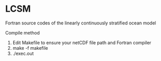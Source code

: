 # LCSM
Fortran source codes of the linearly continuously stratified ocean model

Compile method

1. Edit Makefile to ensure your netCDF file path and Fortran compiler
2. make -f makefile
3. ./exec.out
